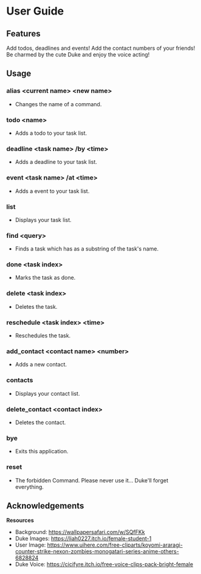 # User Guide

## Features 

Add todos, deadlines and events!
Add the contact numbers of your friends!
Be charmed by the cute Duke and enjoy the voice acting!

## Usage

### alias \<current name> \<new name>
* Changes the name of a command.

### todo \<name>
* Adds a todo to your task list.

### deadline \<task name> /by \<time>
* Adds a deadline to your task list.

### event \<task name> /at \<time>
* Adds a event to your task list.

### list
* Displays your task list.

### find \<query>
* Finds a task which has <query> as a substring of the task's name.

### done \<task index>
* Marks the task as done.

### delete \<task index>
* Deletes the task.

### reschedule \<task index> \<time>
* Reschedules the task.

### add_contact \<contact name> \<number>
* Adds a new contact.

### contacts
* Displays your contact list.

### delete_contact \<contact index>
* Deletes the contact.

### bye
* Exits this application.

### reset
* The forbidden Command. Please never use it... Duke'll forget everything.

## Acknowledgements

**Resources**

* Background: https://wallpapersafari.com/w/SQfFKk
* Duke Images: https://liah0227.itch.io/female-student-1
* User Image: https://www.uihere.com/free-cliparts/koyomi-araragi-counter-strike-nexon-zombies-monogatari-series-anime-others-6828824
* Duke Voice: https://cicifyre.itch.io/free-voice-clips-pack-bright-female
